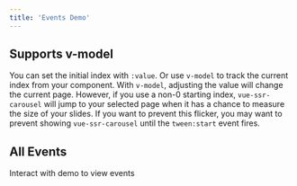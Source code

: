 ```yaml
---
title: 'Events Demo'
---
```


## Supports v-model

You can set the initial index with `:value`. Or use `v-model` to track the current index from your component.  With `v-model`, adjusting the value will change the current page.  However, if you use a non-0 starting index, `vue-ssr-carousel` will jump to your selected page when it has a chance to measure the size of your slides.  If you want to prevent this flicker, you may want to prevent showing `vue-ssr-carousel` until the `tween:start` event fires.

<demos-events-v-model></demos-events-v-model>

## All Events

Interact with demo to view events

<demos-events-all></demos-events-all>
